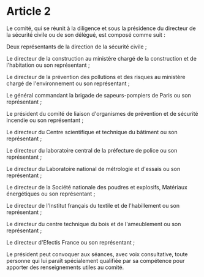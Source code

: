 # Article 2

Le comité, qui se réunit à la diligence et sous la présidence du directeur de la sécurité civile ou de son délégué, est composé comme suit :

Deux représentants de la direction de la sécurité civile ;

Le directeur de la construction au ministère chargé de la construction et de l'habitation ou son représentant ;

Le directeur de la prévention des pollutions et des risques au ministère chargé de l'environnement ou son représentant ;

Le général commandant la brigade de sapeurs-pompiers de Paris ou son représentant ;

Le président du comité de liaison d'organismes de prévention et de sécurité incendie ou son représentant ;

Le directeur du Centre scientifique et technique du bâtiment ou son représentant ;

Le directeur du laboratoire central de la préfecture de police ou son représentant ;

Le directeur du Laboratoire national de métrologie et d'essais ou son représentant ;

Le directeur de la Société nationale des poudres et explosifs, Matériaux énergétiques ou son représentant ;

Le directeur de l'Institut français du textile et de l'habillement ou son représentant ;

Le directeur du centre technique du bois et de l'ameublement ou son représentant ;

Le directeur d'Efectis France ou son représentant ;

Le président peut convoquer aux séances, avec voix consultative, toute personne qui lui paraît spécialement qualifiée par sa compétence pour apporter des renseignements utiles au comité.
